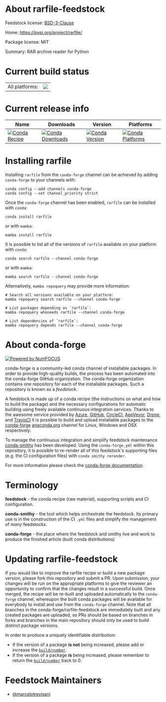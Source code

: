 About rarfile-feedstock
=======================

Feedstock license: [BSD-3-Clause](https://github.com/conda-forge/rarfile-feedstock/blob/main/LICENSE.txt)

Home: https://pypi.org/project/rarfile/

Package license: MIT

Summary: RAR archive reader for Python

Current build status
====================


<table><tr><td>All platforms:</td>
    <td>
      <a href="https://dev.azure.com/conda-forge/feedstock-builds/_build/latest?definitionId=9469&branchName=main">
        <img src="https://dev.azure.com/conda-forge/feedstock-builds/_apis/build/status/rarfile-feedstock?branchName=main">
      </a>
    </td>
  </tr>
</table>

Current release info
====================

| Name | Downloads | Version | Platforms |
| --- | --- | --- | --- |
| [![Conda Recipe](https://img.shields.io/badge/recipe-rarfile-green.svg)](https://anaconda.org/conda-forge/rarfile) | [![Conda Downloads](https://img.shields.io/conda/dn/conda-forge/rarfile.svg)](https://anaconda.org/conda-forge/rarfile) | [![Conda Version](https://img.shields.io/conda/vn/conda-forge/rarfile.svg)](https://anaconda.org/conda-forge/rarfile) | [![Conda Platforms](https://img.shields.io/conda/pn/conda-forge/rarfile.svg)](https://anaconda.org/conda-forge/rarfile) |

Installing rarfile
==================

Installing `rarfile` from the `conda-forge` channel can be achieved by adding `conda-forge` to your channels with:

```
conda config --add channels conda-forge
conda config --set channel_priority strict
```

Once the `conda-forge` channel has been enabled, `rarfile` can be installed with `conda`:

```
conda install rarfile
```

or with `mamba`:

```
mamba install rarfile
```

It is possible to list all of the versions of `rarfile` available on your platform with `conda`:

```
conda search rarfile --channel conda-forge
```

or with `mamba`:

```
mamba search rarfile --channel conda-forge
```

Alternatively, `mamba repoquery` may provide more information:

```
# Search all versions available on your platform:
mamba repoquery search rarfile --channel conda-forge

# List packages depending on `rarfile`:
mamba repoquery whoneeds rarfile --channel conda-forge

# List dependencies of `rarfile`:
mamba repoquery depends rarfile --channel conda-forge
```


About conda-forge
=================

[![Powered by
NumFOCUS](https://img.shields.io/badge/powered%20by-NumFOCUS-orange.svg?style=flat&colorA=E1523D&colorB=007D8A)](https://numfocus.org)

conda-forge is a community-led conda channel of installable packages.
In order to provide high-quality builds, the process has been automated into the
conda-forge GitHub organization. The conda-forge organization contains one repository
for each of the installable packages. Such a repository is known as a *feedstock*.

A feedstock is made up of a conda recipe (the instructions on what and how to build
the package) and the necessary configurations for automatic building using freely
available continuous integration services. Thanks to the awesome service provided by
[Azure](https://azure.microsoft.com/en-us/services/devops/), [GitHub](https://github.com/),
[CircleCI](https://circleci.com/), [AppVeyor](https://www.appveyor.com/),
[Drone](https://cloud.drone.io/welcome), and [TravisCI](https://travis-ci.com/)
it is possible to build and upload installable packages to the
[conda-forge](https://anaconda.org/conda-forge) [anaconda.org](https://anaconda.org/)
channel for Linux, Windows and OSX respectively.

To manage the continuous integration and simplify feedstock maintenance
[conda-smithy](https://github.com/conda-forge/conda-smithy) has been developed.
Using the ``conda-forge.yml`` within this repository, it is possible to re-render all of
this feedstock's supporting files (e.g. the CI configuration files) with ``conda smithy rerender``.

For more information please check the [conda-forge documentation](https://conda-forge.org/docs/).

Terminology
===========

**feedstock** - the conda recipe (raw material), supporting scripts and CI configuration.

**conda-smithy** - the tool which helps orchestrate the feedstock.
                   Its primary use is in the construction of the CI ``.yml`` files
                   and simplify the management of *many* feedstocks.

**conda-forge** - the place where the feedstock and smithy live and work to
                  produce the finished article (built conda distributions)


Updating rarfile-feedstock
==========================

If you would like to improve the rarfile recipe or build a new
package version, please fork this repository and submit a PR. Upon submission,
your changes will be run on the appropriate platforms to give the reviewer an
opportunity to confirm that the changes result in a successful build. Once
merged, the recipe will be re-built and uploaded automatically to the
`conda-forge` channel, whereupon the built conda packages will be available for
everybody to install and use from the `conda-forge` channel.
Note that all branches in the conda-forge/rarfile-feedstock are
immediately built and any created packages are uploaded, so PRs should be based
on branches in forks and branches in the main repository should only be used to
build distinct package versions.

In order to produce a uniquely identifiable distribution:
 * If the version of a package **is not** being increased, please add or increase
   the [``build/number``](https://docs.conda.io/projects/conda-build/en/latest/resources/define-metadata.html#build-number-and-string).
 * If the version of a package **is** being increased, please remember to return
   the [``build/number``](https://docs.conda.io/projects/conda-build/en/latest/resources/define-metadata.html#build-number-and-string)
   back to 0.

Feedstock Maintainers
=====================

* [@marcelotrevisani](https://github.com/marcelotrevisani/)

